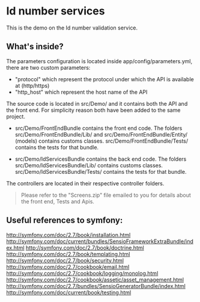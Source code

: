 Id number services
========================

This is the demo on the Id number validation service.

What's inside?
--------------

The parameters configuration is located inside app/config/parameters.yml, there are two custom parameters:
  
  * "protocol" which represent the protocol under which the API is available at (http/https)
  * "http_host" which represent the host name of the API
    
The source code is located in src/Demo/ and it contains both the API and the front end. For simplicity reason both have been added to the same project.

  * src/Demo/FrontEndBundle contains the front end code. The folders src/Demo/FrontEndBundle/Lib/ and src/Demo/FrontEndBundle/Entity/ (models) contains customs classes.
    src/Demo/FrontEndBundle/Tests/ contains the tests for that bundle.

  * src/Demo/IdServicesBundle contains the back end code. The folders src/Demo/IdServicesBundle/Lib/ contains customs classes.
    src/Demo/IdServicesBundle/Tests/ contains the tests for that bundle.


The controllers are located in their respective controller folders.

>Please refer to the "Screens.zip" file emailed to you for details about the front end, Tests and Apis.

Useful references to symfony:
------------------------------

http://symfony.com/doc/2.7/book/installation.html
http://symfony.com/doc/current/bundles/SensioFrameworkExtraBundle/index.html
http://symfony.com/doc/2.7/book/doctrine.html
http://symfony.com/doc/2.7/book/templating.html
http://symfony.com/doc/2.7/book/security.html
http://symfony.com/doc/2.7/cookbook/email.html
http://symfony.com/doc/2.7/cookbook/logging/monolog.html
http://symfony.com/doc/2.7/cookbook/assetic/asset_management.html
http://symfony.com/doc/2.7/bundles/SensioGeneratorBundle/index.html
http://symfony.com/doc/current/book/testing.html
